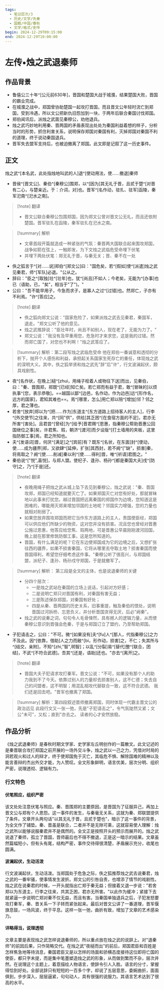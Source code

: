```yaml
---
tags:
  - 笔记层次/3
  - 历史/文学/先秦
  - 国籍/中国/春秋
  - 文学/格式/史传
begin: 2024-12-29T09:15:00
end: 2024-12-29T10:00:00
---
```


# 左传•烛之武退秦师

## 作品背景

- 鲁僖公三十年^[公元前630年]，晋国和楚国大战于城濮，结果楚国大败，晋国的霸业完成。
- 在城濮之战中，郑国曾协助楚国一起攻打晋国，而且晋文公年轻时流亡到郑国，受到冷遇，所以文公把新仇旧怨加到一块，于两年后联合秦国讨伐郑国。
- 郑伯闻讯后，派烛之武面见秦穆公，劝他退兵。
- 烛之武巧妙地利用秦、晋两国的矛盾表现出处处为秦国利益着想的样子，分析当时的形势，抓住利害关系，说明保存郑国对秦国有利，灭掉郑国对秦国不利的道理，终于说动秦国退兵。
- 晋军失去盟军支持后，也被迫撤离了郑国。此文即是记叙了这一历史事件。

## 正文

烛之武^[本名武，此处指烛地叫武的人]退^[使动用法，使……撤退]秦师

- 晋侯^[晋文公]、秦伯^[秦穆公]围郑，以^[因为]其无礼于晋，且贰于楚^[对晋有二心，与楚亲近。于：介词，对]也。晋军^[名作动，驻扎、驻军]函陵，秦军汜南^[汜水之南]。

> [!note] 翻译
> - 晋文公联合秦穆公包围郑国，因为郑文公曾对晋文公无礼，而且还依附楚国。晋军驻扎在函陵，秦军驻扎在汜水之南。

> [!summary] 解析
> - 文章首段开篇就造成一种紧张的气氛：秦晋两大国联合起来围攻郑国，战争如箭在弦上，一触即发，为下文烛之武临危受命埋下伏笔
> - 并埋下两处伏笔：郑无礼于晋，与秦无关；晋、秦不在一处

- 佚之狐言于^[对……说]郑伯^[郑文公]曰："国危矣，若^[假如]使^[派遣]烛之武见秦君，师^[军队]必退。"公从之。
- 辞曰："臣之^[取独]壮^[壮年]也，犹^[尚且]不如人；今老矣，无能为^[办事]也已（语助，已，"矣"，相当于"了")。"
- 公曰："吾不能早用子，今急而求子，是寡人之过^[过错]也。然郑亡，子亦有不利焉。"许^[答应]之。

> [!note] 翻译
> - 佚之狐向郑文公说："国家危险了，如果派烛之武去见秦君，秦国军，退走。"郑文公听了他的意见。
> - 烛之武推辞说："臣壮年时，尚且不如别人，现在老了，无能为力了。"
> - 郑文公说："我没有及早重用您，危急时才来求您，这是我的过错。然而郑亡国了，对您也不利啊！"烛之武答应了。

> [!summary] 解析：第二段写烛之武临危受命
> 他在郑伯一番诚意和透彻的分析下，抛开个人感伤和利益，承担起关系国家生死存亡的重任，体现烛之武的深明大义。其中，佚之狐举贤和烛之武先"辞"后"许"，行文波澜起伏，颇具戏剧性。

- 夜^[名作状，在晚上]槌^[zhui，用绳子栓着人或物往下送]而出，见秦伯，曰："秦、晋围郑，郑既^[已经]知亡矣。若亡郑而有益于君，敢^[冒昧的]以烦执事^[您，表示恭敬]。==越国以鄙^[边邑，名作动，作为边邑]远^[形作名，远方的国家]，君知其难也==。焉^[哪里，怎么]用亡郑以陪^[增加]邻？邻之厚，君之薄也。
- 若舍^[放弃]郑以为^[把……作为]东道主^[东方道路上招待客人的主人]，行李^[外交使节]之往来，共^[同"供"，供给]其乏困^[在食宿方面的不足]，君亦无所害^[害处]。且君尝^[曾经]为^[给予]晋君赐^[恩惠，指秦穆公帮助晋惠公回国继位之事]矣，许君焦、瑕，朝济^[渡河]而夕设版^[打土墙用的夹板，这里指防御工事]焉，君之所知也。
- 夫^[发语词]晋，何厌^[满足]之^[宾前]有？既东^[名状，在东面]封^[使动，使……成为疆界]郑，又欲肆^[延伸，扩张]其西封，若不阙^["缺"，损害]秦，将焉取之？阙^[使……削减]秦以利^[使……得利]晋，唯^[祈请]君图之。"
- 秦伯说^["悦",喜悦]，与郑人盟。使杞子、逢孙、杨孙^[都是秦国大夫]戌^[防守]之，乃^[于是]还。

> [!note] 翻译
> - 夜晚用绳子把烛之武从城上坠下去见到秦穆公，烛之武说："秦、晋国攻郑，郑国已经知道就要灭亡了。如果郑国灭亡对您有好处，那就冒昧地以此事来打扰您。越过晋国把远离秦国的郑国作为边境，您知道这是困难的，哪能用灭郑来增加邻国的土地呢？邻国实力增强，您的力量也就相对削弱了。
> - 如果您放弃围攻郑国而把它当作东方道路上的主人，贵国使臣经，郑国可以供应他们所缺少的物资，这对您并没有损害。况且您也曾经对晋惠公施过恩惠，他答应给您焦、瑕两地，可是晋惠公早晨刚刚渡河回国，晚上就在那里修筑防御工事，这是您所知道的。
> - 晋国，有什么满足的呢？它在东边使郑国成为它的边境之后，又想扩张往西的疆界，如果不损害秦国，它将从哪里去夺取土地？损害秦国而使晋国得利，希望您仔细考虑这件事。"秦穆公听了很高兴，与郑国结盟，派杞子、逢孙、杨孙戍守郑国，于是就撤军了。

> [!summary] 解析： 第三段是全文的主体，也是说退秦师的关键
> - 分四个层次： 
> 	- 一是烛之武站在秦国的立场上说话，引起对方好感；
> 	- 二是说明亡郑只对晋国有利，对秦国有害无益；
> 	- 三是陈述保存郑国，对秦国有好处；
> 	- 四是从秦、晋两国的历史关系，旧事重提，触及秦伯的恨处，说明晋国过河拆桥、忘恩负义，并分析晋国贪得无厌，后必"阙秦"。
> - 烛之武的说秦之词，句句令人毛骨悚然，具有撼人的逻辑力量，从而使秦穆公意识到晋强会危秦，于是与郑国订立了盟约，乃至帮助郑国。

- 子犯请击之，公曰："不可。微^[如果没有]夫^[fu]人^[那人，代指秦穆公]之力不及此。因^[依靠，借助]人之力而敝^[bi，形作动，损害]之，不仁；失其所与^[结交，亲附]，不知^[zhi,"智",明智]；以乱^[分裂]易^[替代]整^[联合，团结]，不武^[不符合武德]。吾其^[还是，语助]还也。"亦去^[离开]之。

> [!note] 翻译
> - 晋国大夫子犯请求攻打秦军。晋文公说："不可，如果没有那个人的助力我到不了今天。依靠过别人的力量却去损害别人，这不仁德；失去自己的问盟者，这不明智；用混乱相攻代替联合一致，这不符合武德。 我们还是回去吧。"晋军也撤离了郑国。

> [!summary] 解析：第四段叙述晋师撤离郑国，同时体现一代霸主晋文公的政治远见
> 此段行文又一张一弛，先是"子犯请击之"，令气氛陡然又紧；文公"未可"，又松；直到"亦去之。 读者的心才安然放稳。

## 作品分析 

《烛之武退秦师》是春秋时期文学家、史学家左丘明创作的一篇散文。此文记述的是秦晋联合攻打郑国之前开展的一场外交斗争，烛之武以一己之力，凭借对时局的洞若观火和过人的辩才，终于使郑国免于灭亡，其临危不惧、解除国难的精神以及能言善辩的杰出外交才能，为人赞叹。全文形象鲜明，语言优美，层次分明、组织严密，说理透彻、逻辑有力。


### 行文特色
#### 伏笔照应，组织严密
该文处处注意伏笔与照应。秦、晋围郑的主要原因，是晋国为了征服异己，再加上晋文公与郑有个人恩怨。这一事件的发生，与秦毫无关系，这就为秦、郑联盟提供了条件。文章开头两句话"以其无礼于晋，且贰于楚也"，暗示了这一事件的背景，为全文作了铺垫。秦、晋虽是联合，二者并不是无隙可乘，这就容易使人理解：烛之武所以能够说服秦君并不是偶然的。全文正是按照开头的预示而展开的。烛之武说退了秦师，孤立了晋国，晋师最后也不得不撤退，正是这一暗示的结果。文章虽然篇幅短小，但有头有尾，结构严密，事件交待得很清楚，矛盾展示充分，收尾也圆满。
#### 波澜起伏，生动活泼
行文波澜起伏，生动活泼。当郑国处于危急之际，佚之狐推荐烛之武去说秦君，烛之武的一番牢骚，使事情发生波折。郑文公的引咎自责，也增添了情节的戏剧性。烛之武在说秦君的时候，一开头就指出亡郑于秦无益；但接着又退一步说："若舍郑以为东道主，行李之往来，共其乏困，君亦无所害。"以此作为缓冲；紧接下去就紧逼一步说明亡郑对秦不仅无益，而且有害。当秦国单独退兵之后，子犯发怒要攻打秦军，秦、晋关系一下子转而紧张起来。最后对晋文公讲了一番道理，晋军偃旗息鼓，一场风波，终于平息。这样一张一弛，曲折有致，增加了文章的艺术感染力。
#### 详略得当，说理透彻
文章主要是表现烛之武怎样说退秦师的，所以重点放在烛之武的说辞上。对"退秦师"的前因后果，只作简略交代。在烛之武"夜槌而出"的前后，郑国君臣和百姓是怎样焦急地等待消息，秦国君臣又是以怎样的场面和骄横态度接待这位即将亡国的使臣，都只字未提，而是集中笔墨塑造烛之武的形象，从而做到繁而不杂，层次井然。在说理这个主题上，着意描绘人物语言，使辞令引人入胜。语言的分寸，掌握得恰到好处。全部说辞只有短短的一百多个字，却说了五层意思，委婉曲折，面面俱到，步步深入，层层逼紧，句句动人，具有很强的说服力。其语言艺术达到了很高的水平。